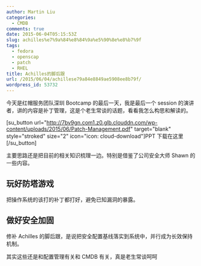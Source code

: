 ```yaml
---
author: Martin Liu
categories:
  - CMDB
comments: true
date: 2015-06-04T05:15:53Z
slug: achilles%e7%9a%84%e8%84%9a%e5%90%8e%e8%b7%9f
tags:
  - fedora
  - openscap
  - patch
  - RHEL
title: Achilles的脚后跟
url: /2015/06/04/achillese79a84e8849ae5908ee8b79f/
wordpress_id: 53732
---
```


今天是红帽服务团队深圳 Bootcamp 的最后一天，我是最后一个 session 的演讲者，讲的内容是补丁管理，这是个老生常谈的话题，看看我怎么构思和解读的。

[su_button url="http://7bv9gn.com1.z0.glb.clouddn.com/wp-content/uploads/2015/06/Patch-Management.pdf" target="blank" style="stroked" size="2" icon="icon: cloud-download"]PPT 下载在这里[/su_button]

主要思路还是把目前的相关知识梳理一边。特别是借鉴了公司安全大师 Shawn 的一些内容。

## 玩好防塔游戏

把操作系统的该打的补丁都打好，避免已知漏洞的暴露。

## 做好安全加固

修补 Achilles 的脚后跟，是说把安全配置基线落实到系统中，并行成为长效保持机制。

其实这些还是和配置管理有关和 CMDB 有关，真是老生常谈呵呵
